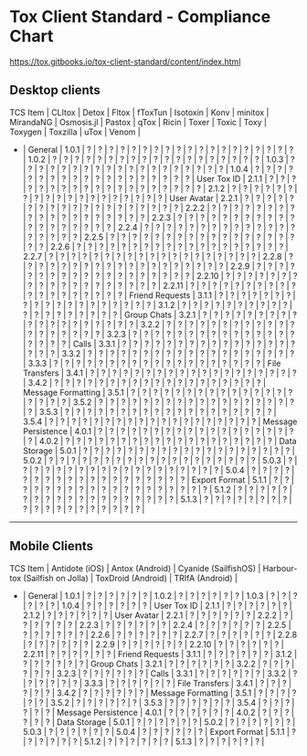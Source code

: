 # Tox Client Standard - Compliance Chart
https://tox.gitbooks.io/tox-client-standard/content/index.html

## Desktop clients

TCS Item | CLItox | Detox | Fltox | fToxTun | Isotoxin | Konv | minitox | MirandaNG | Osmosis.jl | Pastox | qTox | Ricin | Toxer | Toxic | Toxy | Toxygen | Toxzilla | uTox | Venom |
- |
General |
1.0.1 | ? | ? | ? | ? | ? | ? | ? | ? | ? | ? | ? | ? | ? | ? | ? | ? | ? | ? | ? |
1.0.2 | ? | ? | ? | ? | ? | ? | ? | ? | ? | ? | ? | ? | ? | ? | ? | ? | ? | ? | ? |
1.0.3 | ? | ? | ? | ? | ? | ? | ? | ? | ? | ? | ? | ? | ? | ? | ? | ? | ? | ? | ? |
1.0.4 | ? | ? | ? | ? | ? | ? | ? | ? | ? | ? | ? | ? | ? | ? | ? | ? | ? | ? | ? |
User Tox ID |
2.1.1 | ? | ? | ? | ? | ? | ? | ? | ? | ? | ? | ? | ? | ? | ? | ? | ? | ? | ? | ? |
2.1.2 | ? | ? | ? | ? | ? | ? | ? | ? | ? | ? | ? | ? | ? | ? | ? | ? | ? | ? | ? |
User Avatar |
2.2.1 | ? | ? | ? | ? | ? | ? | ? | ? | ? | ? | ? | ? | ? | ? | ? | ? | ? | ? | ? |
2.2.2 | ? | ? | ? | ? | ? | ? | ? | ? | ? | ? | ? | ? | ? | ? | ? | ? | ? | ? | ? |
2.2.3 | ? | ? | ? | ? | ? | ? | ? | ? | ? | ? | ? | ? | ? | ? | ? | ? | ? | ? | ? |
2.2.4 | ? | ? | ? | ? | ? | ? | ? | ? | ? | ? | ? | ? | ? | ? | ? | ? | ? | ? | ? |
2.2.5 | ? | ? | ? | ? | ? | ? | ? | ? | ? | ? | ? | ? | ? | ? | ? | ? | ? | ? | ? |
2.2.6 | ? | ? | ? | ? | ? | ? | ? | ? | ? | ? | ? | ? | ? | ? | ? | ? | ? | ? | ? |
2.2.7 | ? | ? | ? | ? | ? | ? | ? | ? | ? | ? | ? | ? | ? | ? | ? | ? | ? | ? | ? |
2.2.8 | ? | ? | ? | ? | ? | ? | ? | ? | ? | ? | ? | ? | ? | ? | ? | ? | ? | ? | ? |
2.2.9 | ? | ? | ? | ? | ? | ? | ? | ? | ? | ? | ? | ? | ? | ? | ? | ? | ? | ? | ? |
2.2.10 | ? | ? | ? | ? | ? | ? | ? | ? | ? | ? | ? | ? | ? | ? | ? | ? | ? | ? | ? |
2.2.11 | ? | ? | ? | ? | ? | ? | ? | ? | ? | ? | ? | ? | ? | ? | ? | ? | ? | ? | ? |
Friend Requests |
3.1.1 | ? | ? | ? | ? | ? | ? | ? | ? | ? | ? | ? | ? | ? | ? | ? | ? | ? | ? | ? |
3.1.2 | ? | ? | ? | ? | ? | ? | ? | ? | ? | ? | ? | ? | ? | ? | ? | ? | ? | ? | ? |
Group Chats |
3.2.1 | ? | ? | ? | ? | ? | ? | ? | ? | ? | ? | ? | ? | ? | ? | ? | ? | ? | ? | ? |
3.2.2 | ? | ? | ? | ? | ? | ? | ? | ? | ? | ? | ? | ? | ? | ? | ? | ? | ? | ? | ? |
3.2.3 | ? | ? | ? | ? | ? | ? | ? | ? | ? | ? | ? | ? | ? | ? | ? | ? | ? | ? | ? |
Calls |
3.3.1 | ? | ? | ? | ? | ? | ? | ? | ? | ? | ? | ? | ? | ? | ? | ? | ? | ? | ? | ? |
3.3.2 | ? | ? | ? | ? | ? | ? | ? | ? | ? | ? | ? | ? | ? | ? | ? | ? | ? | ? | ? |
3.3.3 | ? | ? | ? | ? | ? | ? | ? | ? | ? | ? | ? | ? | ? | ? | ? | ? | ? | ? | ? |
File Transfers |
3.4.1 | ? | ? | ? | ? | ? | ? | ? | ? | ? | ? | ? | ? | ? | ? | ? | ? | ? | ? | ? |
3.4.2 | ? | ? | ? | ? | ? | ? | ? | ? | ? | ? | ? | ? | ? | ? | ? | ? | ? | ? | ? |
Message Formatting |
3.5.1 | ? | ? | ? | ? | ? | ? | ? | ? | ? | ? | ? | ? | ? | ? | ? | ? | ? | ? | ? |
3.5.2 | ? | ? | ? | ? | ? | ? | ? | ? | ? | ? | ? | ? | ? | ? | ? | ? | ? | ? | ? |
3.5.3 | ? | ? | ? | ? | ? | ? | ? | ? | ? | ? | ? | ? | ? | ? | ? | ? | ? | ? | ? |
3.5.4 | ? | ? | ? | ? | ? | ? | ? | ? | ? | ? | ? | ? | ? | ? | ? | ? | ? | ? | ? |
Message Persistence |
4.0.1 | ? | ? | ? | ? | ? | ? | ? | ? | ? | ? | ? | ? | ? | ? | ? | ? | ? | ? | ? |
4.0.2 | ? | ? | ? | ? | ? | ? | ? | ? | ? | ? | ? | ? | ? | ? | ? | ? | ? | ? | ? |
Data Storage |
5.0.1 | ? | ? | ? | ? | ? | ? | ? | ? | ? | ? | ? | ? | ? | ? | ? | ? | ? | ? | ? |
5.0.2 | ? | ? | ? | ? | ? | ? | ? | ? | ? | ? | ? | ? | ? | ? | ? | ? | ? | ? | ? |
5.0.3 | ? | ? | ? | ? | ? | ? | ? | ? | ? | ? | ? | ? | ? | ? | ? | ? | ? | ? | ? |
5.0.4 | ? | ? | ? | ? | ? | ? | ? | ? | ? | ? | ? | ? | ? | ? | ? | ? | ? | ? | ? |
Export Format |
5.1.1 | ? | ? | ? | ? | ? | ? | ? | ? | ? | ? | ? | ? | ? | ? | ? | ? | ? | ? | ? |
5.1.2 | ? | ? | ? | ? | ? | ? | ? | ? | ? | ? | ? | ? | ? | ? | ? | ? | ? | ? | ? |
5.1.3 | ? | ? | ? | ? | ? | ? | ? | ? | ? | ? | ? | ? | ? | ? | ? | ? | ? | ? | ? |


----------
## Mobile Clients

TCS Item | Antidote (iOS) | Antox (Android) | Cyanide (SailfishOS) | Harbour-tox (Sailfish on Jolla) | ToxDroid (Android) | TRIfA (Android) |
- |
General |
1.0.1 | ? | ? | ? | ? | ? | ? |
1.0.2 | ? | ? | ? | ? | ? | ? |
1.0.3 | ? | ? | ? | ? | ? | ? |
1.0.4 | ? | ? | ? | ? | ? | ? |
User Tox ID |
2.1.1 | ? | ? | ? | ? | ? | ? |
2.1.2 | ? | ? | ? | ? | ? | ? |
User Avatar |
2.2.1 | ? | ? | ? | ? | ? | ? |
2.2.2 | ? | ? | ? | ? | ? | ? |
2.2.3 | ? | ? | ? | ? | ? | ? |
2.2.4 | ? | ? | ? | ? | ? | ? |
2.2.5 | ? | ? | ? | ? | ? | ? |
2.2.6 | ? | ? | ? | ? | ? | ? |
2.2.7 | ? | ? | ? | ? | ? | ? |
2.2.8 | ? | ? | ? | ? | ? | ? |
2.2.9 | ? | ? | ? | ? | ? | ? |
2.2.10 | ? | ? | ? | ? | ? | ? |
2.2.11 | ? | ? | ? | ? | ? | ? |
Friend Requests |
3.1.1 | ? | ? | ? | ? | ? | ? |
3.1.2 | ? | ? | ? | ? | ? | ? |
Group Chats |
3.2.1 | ? | ? | ? | ? | ? | ? |
3.2.2 | ? | ? | ? | ? | ? | ? |
3.2.3 | ? | ? | ? | ? | ? | ? |
Calls |
3.3.1 | ? | ? | ? | ? | ? | ? |
3.3.2 | ? | ? | ? | ? | ? | ? |
3.3.3 | ? | ? | ? | ? | ? | ? |
File Transfers |
3.4.1 | ? | ? | ? | ? | ? | ? |
3.4.2 | ? | ? | ? | ? | ? | ? |
Message Formatting |
3.5.1 | ? | ? | ? | ? | ? | ? |
3.5.2 | ? | ? | ? | ? | ? | ? |
3.5.3 | ? | ? | ? | ? | ? | ? |
3.5.4 | ? | ? | ? | ? | ? | ? |
Message Persistence |
4.0.1 | ? | ? | ? | ? | ? | ? |
4.0.2 | ? | ? | ? | ? | ? | ? |
Data Storage |
5.0.1 | ? | ? | ? | ? | ? | ? |
5.0.2 | ? | ? | ? | ? | ? | ? |
5.0.3 | ? | ? | ? | ? | ? | ? |
5.0.4 | ? | ? | ? | ? | ? | ? |
Export Format |
5.1.1 | ? | ? | ? | ? | ? | ? |
5.1.2 | ? | ? | ? | ? | ? | ? |
5.1.3 | ? | ? | ? | ? | ? | ? |


